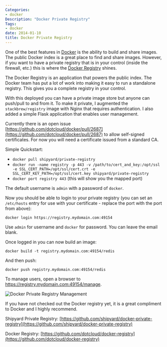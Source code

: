 ```yaml
---
Categories:
- docker
Description: "Docker Private Registry"
Tags:
- docker
date: 2014-01-10
title: Docker Private Registry
---
```

One of the best features in [Docker](http://docker.io) is the ability to build and share images.  The public Docker index is a great place to find and share images.  However, if you want to have a private registry that is in your control (inside the firewall, etc.) this is where the [Docker Registry](https://github.com/dotcloud/docker-registry) shines.

The Docker Registry is an application that powers the public index.  The Docker team has put a lot of work into making it easy to run a standalone registry.  This gives you a complete registry in your control.

With this deployed you can have a private image store but anyone can push/pull to and from it.  To make it private, I augmented the `stackbrew/registry` image with Nginx that requires authentication.  I also added a simple Flask application that enables user management.

Currently there is an open issue [https://github.com/dotcloud/docker/pull/2687](https://github.com/dotcloud/docker/pull/2687) to allow self-signed certificates.  For now you will need a certificate issued from a standard CA.

Simple Quickstart:

* `docker pull shipyard/private-registry`
* `docker run -name registry -p 443 -v /path/to/cert_and_key:/opt/ssl -e SSL_CERT_PATH=/opt/ssl/cert.crt -e SSL_CERT_KEY_PATH=/opt/ssl/cert.key shipyard/private-registry`
* `docker port registry 443` (this will show you the mapped port)

The default username is `admin` with a password of `docker`.

Now you should be able to login to your private registry (you can set an `/etc/hosts` entry for use with your certificate - replace the port with the port from above):

`docker login https://registry.mydomain.com:49154`

Use `admin` for username and `docker` for password.  You can leave the email blank.

Once logged in you can now build an image:

`docker build -t registry.mydomain.com:49154/redis`

And then push:

`docker push registry.mydomain.com:49154/redis`

To manage users, open a browser to https://registry.mydomain.com:49154/manage.

![Docker Private Registry Management](/media/docker-private-registry-management.png)

If you have not checked out the Docker registry yet, it is a great compliment to Docker and I highly recommend.

Shipyard Private Registry: [https://github.com/shipyard/docker-private-registry](https://github.com/shipyard/docker-private-registry)

Docker Registry: [https://github.com/dotcloud/docker-registry](https://github.com/dotcloud/docker-registry)

